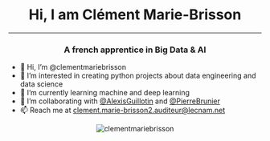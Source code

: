 <h1 align="center"> Hi, I am Clément Marie-Brisson </h1>

---

<h3 align="center"> A french apprentice in Big Data & AI</h3>

- 👋 Hi, I’m @clementmariebrisson
- 👀 I’m interested in creating python projects about data engineering and data science
- 🌱 I’m currently learning machine and deep learning
- 💞️ I’m collaborating with <a href="https://github.com/AlexisGuillotin">@AlexisGuillotin</a> and <a href="https://github.com/PierreBrunier">@PierreBrunier</a>
- 📫 Reach me at clement.marie-brisson2.auditeur@lecnam.net

<p align="center"><img align="center" src="https://github-readme-stats-l7o1o2hvn-clementmariebrisson.vercel.app/api/top-langs/?username=clementmariebrisson&layout=donut&hide=HTML,Jupyter%20Notebook&exclude_repo=compodoc-crypto-coin-scanner&theme=tokyonight" alt="clementmariebrisson" /></p>
